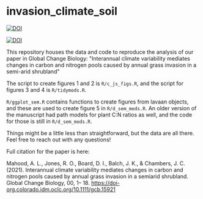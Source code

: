 # invasion_climate_soil



[![DOI](https://zenodo.org/badge/DOI/10.5281/zenodo.5176664.svg)](https://doi.org/10.5281/zenodo.5176664)

[![DOI](https://zenodo.org/badge/DOI/10.1111/gcb.15921.svg)](https://doi-org.colorado.idm.oclc.org/10.1111/gcb.15921)


This repository houses the data and code to reproduce the analysis of our paper in Global Change Biology: "Interannual climate variability mediates changes in carbon and nitrogen pools caused by annual grass invasion in a semi-arid shrubland"

The script to create figures 1 and 2 is `R/c_js_figs.R`, and the script for figures 3 and 4 is `R/tidymods.R`.

`R/ggplot_sem.R` contains functions to create figures from lavaan objects, and these are used to create figure 5 in `R/d_sem_mods.R`. An older version of the manuscript had path models for plant C:N ratios as well, and the code for those is still in `R/d_sem_mods.R`.

Things might be a little less than straightforward, but the data are all there. Feel free to reach out with any questions!

Full citation for the paper is here:

Mahood, A. L., Jones, R. O., Board, D. I., Balch, J. K., & Chambers, J. C. (2021). Interannual climate variability mediates changes in carbon and nitrogen pools caused by annual grass invasion in a semiarid shrubland. Global Change Biology, 00, 1– 18. https://doi-org.colorado.idm.oclc.org/10.1111/gcb.15921 
